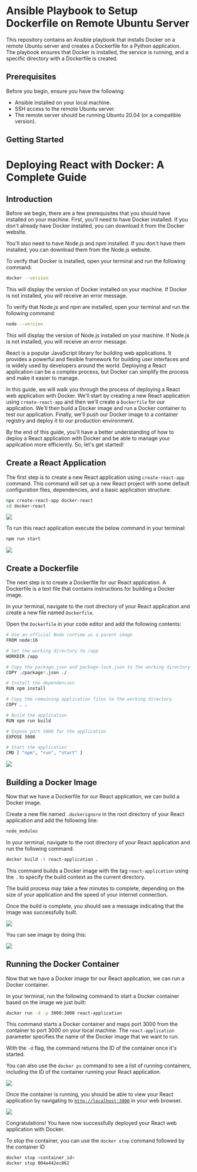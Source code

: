 # Ansible Playbook to Setup Dockerfile on Remote Ubuntu Server

This repository contains an Ansible playbook that installs Docker on a remote Ubuntu server and creates a Dockerfile for a Python application. The playbook ensures that Docker is installed, the service is running, and a specific directory with a Dockerfile is created.

## Prerequisites

Before you begin, ensure you have the following:

- Ansible installed on your local machine.
- SSH access to the remote Ubuntu server.
- The remote server should be running Ubuntu 20.04 (or a compatible version).

## Getting Started

# Deploying React with Docker: A Complete Guide

## Introduction

Before we begin, there are a few prerequisites that you should have installed on your machine. First, you'll need to have Docker installed. If you don't already have Docker installed, you can download it from the Docker website.

You'll also need to have Node.js and npm installed. If you don't have them installed, you can download them from the Node.js website.

To verify that Docker is installed, open your terminal and run the following command:

```bash
docker --version
```

This will display the version of Docker installed on your machine. If Docker is not installed, you will receive an error message.

To verify that Node.js and npm are installed, open your terminal and run the following command:

```bash
node --version
```

This will display the version of Node.js installed on your machine. If Node.js is not installed, you will receive an error message.

React is a popular JavaScript library for building web applications. It provides a powerful and flexible framework for building user interfaces and is widely used by developers around the world. Deploying a React application can be a complex process, but Docker can simplify the process and make it easier to manage.

In this guide, we will walk you through the process of deploying a React web application with Docker. We'll start by creating a new React application using `create-react-app` and then we'll create a `Dockerfile` for our application. We'll then build a Docker image and run a Docker container to test our application. Finally, we'll push our Docker image to a container registry and deploy it to our production environment.

By the end of this guide, you'll have a better understanding of how to deploy a React application with Docker and be able to manage your application more efficiently. So, let's get started!

## **Create a React Application**

The first step is to create a new React application using `create-react-app` command. This command will set up a new React project with some default configuration files, dependencies, and a basic application structure.

```bash
npx create-react-app docker-react
cd docker-react
```

![](https://cdn.hashnode.com/res/hashnode/image/upload/v1680939741920/e092ffbb-ccd9-41ff-a43b-e0468f39ef10.png)

To run this react application execute the below command in your terminal:

```bash
npm run start
```

![](https://cdn.hashnode.com/res/hashnode/image/upload/v1680940175138/75982385-c457-42a9-9205-f203474ceb7c.png)

## **Create a Dockerfile**

The next step is to create a Dockerfile for our React application. A Dockerfile is a text file that contains instructions for building a Docker image.

In your terminal, navigate to the root directory of your React application and create a new file named `Dockerfile`.

Open the `Dockerfile` in your code editor and add the following contents:

```bash
# Use an official Node runtime as a parent image
FROM node:16

# Set the working directory to /app
WORKDIR /app

# Copy the package.json and package-lock.json to the working directory
COPY ./package*.json ./

# Install the dependencies
RUN npm install

# Copy the remaining application files to the working directory
COPY . .

# Build the application
RUN npm run build

# Expose port 3000 for the application
EXPOSE 3000

# Start the application
CMD [ "npm", "run", "start" ]
```

![](https://cdn.hashnode.com/res/hashnode/image/upload/v1680941491565/b851a85a-4d83-4a54-8f68-516f1f7f9948.png)

## Building a Docker Image

Now that we have a Dockerfile for our React application, we can build a Docker image.

Create a new file named `.dockerignore` in the root directory of your React application and add the following line:

```bash
node_modules
```

In your terminal, navigate to the root directory of your React application and run the following command:

```bash
docker build -t react-application .
```

This command builds a Docker image with the tag `react-application` using the `.` to specify the build context as the current directory.

The build process may take a few minutes to complete, depending on the size of your application and the speed of your internet connection.

Once the build is complete, you should see a message indicating that the image was successfully built.

![](https://cdn.hashnode.com/res/hashnode/image/upload/v1680942266760/d82a51a4-f5ed-464c-934d-fbee5e8fc4a7.png)

You can see image by doing this:

![](https://cdn.hashnode.com/res/hashnode/image/upload/v1680942701739/0e4f9cce-9826-4d29-bbb7-a05b0e1a37e4.png)

## Running the Docker Container

Now that we have a Docker image for our React application, we can run a Docker container.

In your terminal, run the following command to start a Docker container based on the image we just built:

```bash
docker run -d -p 3000:3000 react-application
```

This command starts a Docker container and maps port 3000 from the container to port 3000 on your local machine. The `react-application` parameter specifies the name of the Docker image that we want to run.

With the `-d` flag, the command returns the ID of the container once it's started.

You can also use the `docker ps` command to see a list of running containers, including the ID of the container running your React application.

![](https://cdn.hashnode.com/res/hashnode/image/upload/v1680944158733/90854071-ac6f-4203-88d7-fc98a0fb87c6.png)

Once the container is running, you should be able to view your React application by navigating to [`http://localhost:3000`](http://localhost:3000) in your web browser.

![](https://cdn.hashnode.com/res/hashnode/image/upload/v1680944180516/4d5e47ca-3790-4dbb-a673-8f9b0c2bb8da.png)

Congratulations! You have now successfully deployed your React web application with Docker.

To stop the container, you can use the `docker stop` command followed by the container ID

```bash
docker stop <container_id>
docker stop 004e442ec862
```




